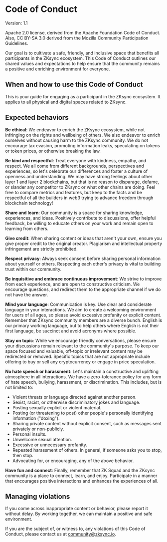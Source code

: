 # Code of Conduct

Version: 1.1

Apache 2.0 license, derived from the Apache Foundation Code of Conduct. Also, CC
BY-SA 3.0 derived from the Mozilla Community Participation Guidelines.

Our goal is to cultivate a safe, friendly, and inclusive space that benefits all
participants in the ZKsync ecosystem. This Code of Conduct outlines our shared
values and expectations to help ensure that the community remains a positive and
enriching environment for everyone.

## When and how to use this Code of Conduct

This is your guide for engaging as a participant in the ZKsync ecosystem. It
applies to all physical and digital spaces related to ZKsync.

## Expected behaviors

**Be ethical**: We endeavor to enrich the ZKsync ecosystem, while not infringing
on the rights and wellbeing of others. We also endeavor to enrich ourselves
without causing harm to the ZKsync community. We do not encourage tax evasion,
promoting information leaks, speculating on tokens or token prices, or otherwise
breaking the law.

**Be kind and respectful**: Treat everyone with kindness, empathy, and respect.
We all come from different backgrounds, perspectives and experiences, so let's
celebrate our differences and foster a culture of openness and understanding. We
may have strong feelings about other layer 1 and layer 2 blockchains, but that
is no reason to disparage, defame, or slander any competitor to ZKsync or what
other chains are doing. Feel free to compare metrics and features, but keep to
the facts and be respectful of all the builders in web3 trying to advance
freedom through blockchain technology!

**Share and learn**: Our community is a space for sharing knowledge,
experiences, and ideas. Positively contribute to discussions, offer helpful
feedback, be willing to educate others on your work and remain open to learning
from others.

**Give credit**: When sharing content or ideas that aren't your own, ensure you
give proper credit to the original creator. Plagiarism and intellectual property
infringement are strictly prohibited.

**Respect privacy**: Always seek consent before sharing personal information
about yourself or others. Respecting each other's privacy is vital to building
trust within our community.

**Be inquisitive and embrace continuous improvement**: We strive to improve from
each experience, and are open to constructive criticism. We encourage questions,
and redirect them to the appropriate channel if we do not have the answer.

**Mind your language**: Communication is key. Use clear and considerate language
in your interactions. We aim to create a welcoming environment for users of all
ages, so please avoid excessive profanity or explicit content. Remember that
ZKsync community members are a diverse bunch. English is our primary working
language, but to help others where English is not their first language, be
succinct and avoid acronyms where possible.

**Stay on topic**: While we encourage friendly conversations, please ensure your
discussions remain relevant to the community's purpose. To keep our space
focused and valuable, off-topic or irrelevant content may be redirected or
removed. Specific topics that are not appropriate include offering to buy or
sell any cryptocurrency or engage in price speculation.

**No hate speech or harassment**: Let's maintain a constructive and uplifting
atmosphere in all interactions. We have a zero-tolerance policy for any form of
hate speech, bullying, harassment, or discrimination. This includes, but is not
limited to:

- Violent threats or language directed against another person.
- Sexist, racist, or otherwise discriminatory jokes and language.
- Posting sexually explicit or violent material.
- Posting (or threatening to post) other people's personally identifying
  information ("doxing").
- Sharing private content without explicit consent, such as messages sent
  privately or non-publicly.
- Personal insults.
- Unwelcome sexual attention.
- Excessive or unnecessary profanity.
- Repeated harassment of others. In general, if someone asks you to stop, then
  stop.
- Advocating for, or encouraging, any of the above behavior.

**Have fun and connect**: Finally, remember that ZK Squad and the ZKsync
community is a place to connect, learn, and enjoy. Participate in a manner that
encourages positive interactions and enhances the experiences of all.

## Managing violations

If you come across inappropriate content or behavior, please report it without
delay. By working together, we can maintain a positive and safe environment.

If you are the subject of, or witness to, any violations of this Code of
Conduct, please contact us at <community@zksync.io>.
